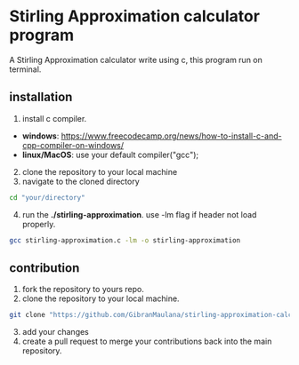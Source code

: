 # Stirling Approximation calculator program

A Stirling Approximation calculator write using c, this program run on terminal.

## installation 

1. install c compiler. 
  - **windows**: https://www.freecodecamp.org/news/how-to-install-c-and-cpp-compiler-on-windows/
  - **linux/MacOS**: use your default compiler("gcc");
2. clone the repository to your local machine
3. navigate to the cloned directory
```bash
cd "your/directory"
```
4. run the **./stirling-approximation**. use -lm flag if header not load properly.
```bash
gcc stirling-approximation.c -lm -o stirling-approximation
```

## contribution 

1. fork the repository to yours repo.
2. clone the repository to your local machine.
```bash
git clone "https://github.com/GibranMaulana/stirling-approximation-calculator.git"
```
3. add your changes
4. create a pull request to merge your contributions back into the main repository.